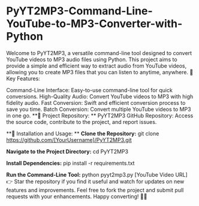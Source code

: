 # PyYT2MP3-Command-Line-YouTube-to-MP3-Converter-with-Python
Welcome to PyYT2MP3, a versatile command-line tool designed to convert YouTube videos to MP3 audio files using Python. This project aims to provide a simple and efficient way to extract audio from YouTube videos, allowing you to create MP3 files that you can listen to anytime, anywhere.
🔹 Key Features:

Command-Line Interface: Easy-to-use command-line tool for quick conversions.
High-Quality Audio: Convert YouTube videos to MP3 with high fidelity audio.
Fast Conversion: Swift and efficient conversion process to save you time.
Batch Conversion: Convert multiple YouTube videos to MP3 in one go.
**🔗 Project Repository:
**
PyYT2MP3 GitHub Repository: Access the source code, contribute to the project, and report issues.

**📌 Installation and Usage:
**
**Clone the Repository:**
git clone https://github.com/[YourUsername]/PyYT2MP3.git

**Navigate to the Project Directory:**
cd PyYT2MP3

**Install Dependencies:**
pip install -r requirements.txt

**Run the Command-Line Tool:**
python pyyt2mp3.py [YouTube Video URL]
👉 Star the repository if you find it useful and watch for updates on new features and improvements. Feel free to fork the project and submit pull requests with your enhancements. Happy converting! 🐍🎵
